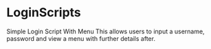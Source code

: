 # LoginScripts
Simple Login Script With Menu
This allows users to input a username, password and view a menu with further details after.
